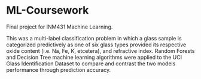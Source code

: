 # ML-Coursework
Final project for INM431 Machine Learning.

This was a multi-label classification problem in which a glass sample is categorized predictively as one of six glass types provided its respective oxide content (i.e. Na, Fe, K, etcetera), and refractive index.
Random Forests and Decision Tree machine learning algorithms were applied to the UCI Glass Identification Dataset to compare and contrast the two models performance through prediction accuracy.
